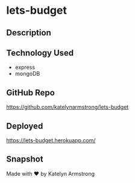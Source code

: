 # lets-budget

## Description

## Technology Used
* express  
* mongoDB   

## GitHub Repo
https://github.com/katelynarmstrong/lets-budget

## Deployed
https://lets-budget.herokuapp.com/  

## Snapshot


Made with ♥ by Katelyn Armstrong